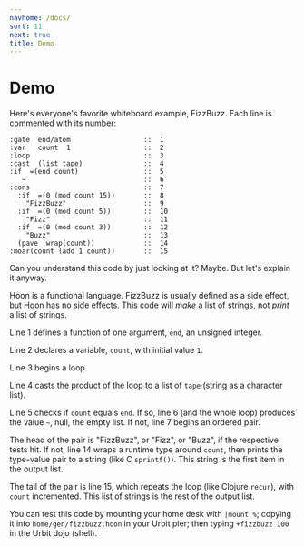 ```yaml
---
navhome: /docs/
sort: 11
next: true
title: Demo
---
```


# Demo

Here's everyone's favorite whiteboard example, FizzBuzz.  Each
line is commented with its number:

```
:gate  end/atom                  ::  1
:var   count  1                  ::  2
:loop                            ::  3
:cast  (list tape)               ::  4
:if  =(end count)                ::  5
   ~                             ::  6
:cons                            ::  7
  :if  =(0 (mod count 15))       ::  8
    "FizzBuzz"                   ::  9
  :if  =(0 (mod count 5))        ::  10
    "Fizz"                       ::  11
  :if  =(0 (mod count 3))        ::  12
    "Buzz"                       ::  13
  (pave :wrap(count))            ::  14
:moar(count (add 1 count))       ::  15
```

Can you understand this code by just looking at it?  Maybe.
But let's explain it anyway.

Hoon is a functional language.  FizzBuzz is usually defined as a
side effect, but Hoon has no side effects.  This code will
*make* a list of strings, not *print* a list of strings.

Line 1 defines a function of one argument, `end`, an unsigned
integer.

Line 2 declares a variable, `count`, with initial value `1`.

Line 3 begins a loop.

Line 4 casts the product of the loop to a list of `tape`
(string as a character list).

Line 5 checks if `count` equals `end`.  If so, line 6 (and the
whole loop) produces the value `~`, null, the empty list.  If
not, line 7 begins an ordered pair.

The head of the pair is "FizzBuzz", or "Fizz", or "Buzz", if the
respective tests hit.  If not, line 14 wraps a runtime type
around `count`, then prints the type-value pair to a string (like
C `sprintf()`).  This string is the first item in the output list.

The tail of the pair is line 15, which repeats the loop (like
Clojure `recur`), with `count` incremented.  This list of strings
is the rest of the output list.

You can test this code by mounting your home desk with `|mount %`;
copying it into `home/gen/fizzbuzz.hoon` in your Urbit pier; then
typing `+fizzbuzz 100` in the Urbit dojo (shell).
